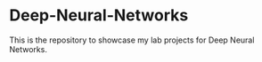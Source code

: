 # Deep-Neural-Networks
This is the repository to showcase my lab projects for Deep Neural Networks.
